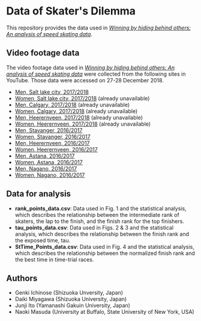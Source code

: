 # Data of Skater's Dilemma
This repository provides the data used in [*Winning by hiding behind others: An analysis of speed skating data*](https://doi.org/10.1371/journal.pone.0237470).

## Video footage data
The video footage data used in [*Winning by hiding behind others: An analysis of speed skating data*](https://doi.org/10.1371/journal.pone.0237470) were collected from the following sites in YouTube. Those data were accessed on 27-28 December 2018.
* [Men, Salt lake city, 2017/2018](https://www.youtube.com/watch?v=yx2DEeb4Wuo)
* [Women, Salt lake city, 2017/2018](https://www.youtube.com/watch?v=7P_GbrkhTw8) (already unavailable)
* [Men, Calgary, 2017/2018](https://www.youtube.com/watch?v=ebRNPxLQZ0E) (already unavailable)
* [Women, Calgary, 2017/2018](https://www.youtube.com/watch?v=ebRNPxLQZ0E) (already unavailable)
* [Men, Heerernveen, 2017/2018](https://www.youtube.com/watch?v=8IFPJx5hbfI) (already unavailable)
* [Women, Heerernveen, 2017/2018](https://www.youtube.com/watch?v=8IFPJx5hbfI) (already unavailable)
* [Men, Stavanger, 2016/2017](https://www.youtube.com/watch?v=5zvgbjer-Ag)
* [Women, Stavanger, 2016/2017](https://www.youtube.com/watch?v=MaH_G8L1Z2g)
* [Men, Heerernveen, 2016/2017](https://www.youtube.com/watch?v=SDjK258y6ec)
* [Women, Heerernveen, 2016/2017](https://www.youtube.com/watch?v=vd48J5j8ZYU)
* [Men, Astana, 2016/2017](https://www.youtube.com/watch?v=UzoTjTZohmc)
* [Women, Astana, 2016/2017](https://www.youtube.com/watch?v=Za_9lU6cvjs)
* [Men, Nagano, 2016/2017](https://www.youtube.com/watch?v=cE2xhQgCB2M)
* [Women, Nagano, 2016/2017](https://www.youtube.com/watch?v=Qu2v7DArBFE)


## Data for analysis
* __rank_points_data.csv__: Data used in Fig. 1 and the statistical analysis, which describes the relationship between the intermediate rank of skaters, the lap to the finish, and the finish rank for the top finishers.
* __tau_points_data.csv__: Data used in Figs. 2 & 3 and the statistical analysis, which describes the relationship between the finish rank and the exposed time, tau.
* __StTime_Points_data.csv__: Data used in Fig. 4 and the statistical analysis, which describes the relationship between the normalized finish rank and the best time in time-trial races.

## Authors
* Genki Ichinose (Shizuoka Unversity, Japan)
* Daiki Miyagawa (Shizuoka University, Japan)
* Junji Ito (Yamanashi Gakuin University, Japan)
* Naoki Masuda (University at Buffalo, State University of New York, USA)
